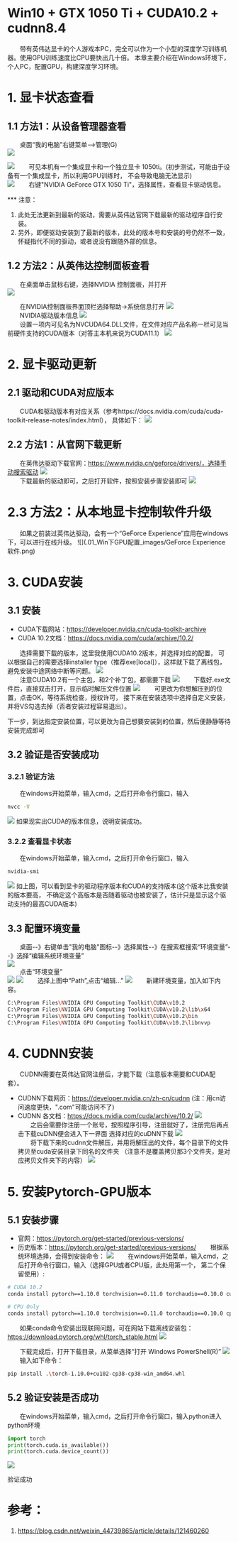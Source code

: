 # Win10 + GTX 1050 Ti + CUDA10.2 + cudnn8.4
&emsp;&emsp;带有英伟达显卡的个人游戏本PC，完全可以作为一个小型的深度学习训练机器。使用GPU训练速度比CPU要快出几十倍。
本章主要介绍在Windows环境下，个人PC，配置GPU，构建深度学习环境。

# 1. 显卡状态查看
## 1.1 方法1：从设备管理器查看   
&emsp;&emsp;桌面“我的电脑”右键菜单-->管理(G)  
![](.01_Win下GPU配置_images/打开设备管理.png)

![](.01_Win下GPU配置_images/显卡设置.png)
&emsp;&emsp;可见本机有一个集成显卡和一个独立显卡 1050ti。(初步测试，可能由于设备有一个集成显卡，所以利用GPU训练时，
不会导致电脑无法显示)  
![](.01_Win下GPU配置_images/GPU信息查看.png)
&emsp;&emsp;右键"NVIDIA GeForce GTX 1050 Ti"，选择属性，查看显卡驱动信息。   

*** 注意：  
1. 此处无法更新到最新的驱动，需要从英伟达官网下载最新的驱动程序自行安装。
2. 另外，即便驱动安装到了最新的版本，此处的版本号和安装的号仍然不一致，
   怀疑指代不同的驱动，或者说没有跟随外部的信息。

## 1.2 方法2：从英伟达控制面板查看
&emsp;&emsp;在桌面单击鼠标右键，选择NVIDIA 控制面板，并打开  
![](.01_Win下GPU配置_images/NVIDIA控制面板.png)   

&emsp;&emsp;在NVIDIA控制面板界面顶栏选择帮助->系统信息打开
![](.01_Win下GPU配置_images/NVIDIA控制面板详情.png)   
&emsp;&emsp;NVIDIA驱动版本信息
![](.01_Win下GPU配置_images/NVIDIA显卡驱动信息.png)   
&emsp;&emsp;设置一项内可见名为NVCUDA64.DLL文件，在文件对应产品名称一栏可见当前硬件支持的CUDA版本（对答主本机来说为CUDA11.1）
![](.01_Win下GPU配置_images/支持的CUDA版本.png)

# 2. 显卡驱动更新
## 2.1 驱动和CUDA对应版本
&emsp;&emsp;CUDA和驱动版本有对应关系（参考https://docs.nvidia.com/cuda/cuda-toolkit-release-notes/index.html），
具体如下：
![](.01_Win下GPU配置_images/CUDA和驱动对应关系.png)

## 2.2 方法1：从官网下载更新
&emsp;&emsp;在英伟达驱动下载官网：https://www.nvidia.cn/geforce/drivers/，选择手动搜索驱动
![](.01_Win下GPU配置_images/官网手动搜索驱动.png)   
&emsp;&emsp;下载最新的驱动即可，之后打开软件，按照安装步骤安装即可
![](.01_Win下GPU配置_images/最新的驱动.png)

# 2.3 方法2：从本地显卡控制软件升级
&emsp;&emsp;如果之前装过英伟达驱动，会有一个“GeForce Experience”应用在windows下，可以进行在线升级。
![](.01_Win下GPU配置_images/GeForce Experience软件.png)

# 3. CUDA安装
## 3.1 安装
* CUDA下载网站：https://developer.nvidia.cn/cuda-toolkit-archive
* CUDA 10.2文档：https://docs.nvidia.com/cuda/archive/10.2/

&emsp;&emsp;选择需要下载的版本，这里我使用CUDA10.2版本，并选择对应的配置，
可以根据自己的需要选择installer type（推荐exe[local]），这样就下载了离线包，
避免安装中途网络中断等问题。
![](.01_Win下GPU配置_images/CUDA下载版本.png)   
&emsp;&emsp;注意CUDA10.2有一个主包，和2个补丁包，都需要下载
![](.01_Win下GPU配置_images/CUDA安装包.png)
&emsp;&emsp;下载好.exe文件后，直接双击打开，显示临时解压文件位置
![](.01_Win下GPU配置_images/CUDA安装解压.png)
&emsp;&emsp;可更改为你想解压到的位置，点击OK，等待系统检查，授权许可，
接下来在安装选项中选择自定义安装，并将VS勾选去掉（否者安装过程容易退出）。

下一步，到达指定安装位置，可以更改为自己想要安装到的位置，然后便静静等待安装完成即可

## 3.2 验证是否安装成功
### 3.2.1 验证方法
&emsp;&emsp;在windows开始菜单，输入cmd，之后打开命令行窗口，输入
```bash
nvcc -V
```
![](.01_Win下GPU配置_images/命令行查看CUDA安装信息.png)
如果现实出CUDA的版本信息，说明安装成功。

### 3.2.2 查看显卡状态
&emsp;&emsp;在windows开始菜单，输入cmd，之后打开命令行窗口，输入
```bash
nvidia-smi
```
![](.01_Win下GPU配置_images/显卡状态查看.png)
如上图，可以看到显卡的驱动程序版本和CUDA的支持版本(这个版本比我安装的版本要高，
不确定这个高版本是否随着驱动也被安装了，估计只是显示这个驱动支持的最高CUDA版本)

## 3.3 配置环境变量
&emsp;&emsp;桌面--》右键单击"我的电脑"图标--》选择属性--》在搜索框搜索“环境变量”--》选择“编辑系统环境变量”  
![](.01_Win下GPU配置_images/环境变量入口.png)  
&emsp;&emsp;点击“环境变量”  
![](.01_Win下GPU配置_images/环境变量入口2.png)
![](.01_Win下GPU配置_images/环境变量入口3.png)
&emsp;&emsp;选择上图中“Path”,点击“编辑...”
![](.01_Win下GPU配置_images/环境变量配置.png)
&emsp;&emsp;新建环境变量，加入如下内容。
```bash
C:\Program Files\NVIDIA GPU Computing Toolkit\CUDA\v10.2
C:\Program Files\NVIDIA GPU Computing Toolkit\CUDA\v10.2\lib\x64
C:\Program Files\NVIDIA GPU Computing Toolkit\CUDA\v10.2\bin
C:\Program Files\NVIDIA GPU Computing Toolkit\CUDA\v10.2\libnvvp
```

# 4. CUDNN安装
&emsp;&emsp;CUDNN需要在英伟达官网注册后，才能下载（注意版本需要和CUDA配套）。
* CUDNN下载网页：https://developer.nvidia.cn/zh-cn/cudnn (注：用cn访问速度更快，".com"可能访问不了)
* CUDNN 各文档：https://docs.nvidia.com/cuda/archive/10.2/
![](.01_Win下GPU配置_images/CUDNN下载页面.png)   
&emsp;&emsp;之后会需要你注册一个账号，按照程序引导，注册就好了，注册完后再点击下载cuDNN便会进入下一界面
选择对应的cuDNN下载
![](.01_Win下GPU配置_images/CUDNN下载页面2.png)  
&emsp;&emsp;将下载下来的cudnn文件解压，并用将解压出的文件，每个目录下的文件拷贝至cuda安装目录下同名的文件夹
（注意不是覆盖拷贝那3个文件夹，是对应拷贝文件夹下的内容）
![](.01_Win下GPU配置_images/cudnn安装.png)

# 5. 安装Pytorch-GPU版本
## 5.1 安装步骤
* 官网：https://pytorch.org/get-started/previous-versions/
* 历史版本：https://pytorch.org/get-started/previous-versions/
&emsp;&emsp;根据系统环境选择，会得到安装命令：
![](.01_Win下GPU配置_images/pytorch安装配置选择.png)
&emsp;&emsp;在windows开始菜单，输入cmd，之后打开命令行窗口，输入（选择GPU或者CPU版，此处用第一个，
第二个保留使用）:
```bash
# CUDA 10.2
conda install pytorch==1.10.0 torchvision==0.11.0 torchaudio==0.10.0 cudatoolkit=10.2 -c pytorch

# CPU Only
conda install pytorch==1.10.0 torchvision==0.11.0 torchaudio==0.10.0 cpuonly -c pytorch
```
&emsp;&emsp;如果conda命令安装出现联网问题，可在网站下载离线安装包：https://download.pytorch.org/whl/torch_stable.html
![](.01_Win下GPU配置_images/pytorch离线安装包.png)

&emsp;&emsp;下载完成后，打开下载目录，从菜单选择“打开 Windows PowerShell(R)”
![](.01_Win下GPU配置_images/打开powershell.png)
&emsp;&emsp;输入如下命令：
```bash
pip install .\torch-1.10.0+cu102-cp38-cp38-win_amd64.whl
```

## 5.2 验证安装是否成功
&emsp;&emsp;在windows开始菜单，输入cmd，之后打开命令行窗口，输入python进入python环境
```python
import torch
print(torch.cuda.is_available())
print(torch.cuda.device_count())
```
![](.01_Win下GPU配置_images/pytorch验证.png)

验证成功

# 参考：
1. https://blog.csdn.net/weixin_44739865/article/details/121460260